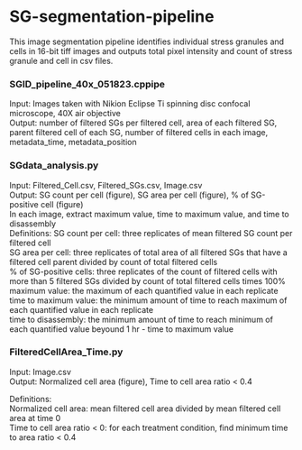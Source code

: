 # SG-segmentation-pipeline
This image segmentation pipeline identifies individual stress granules and cells in 16-bit tiff images and outputs total pixel intensity and count of stress granule and cell in csv files.

### SGID_pipeline_40x_051823.cppipe
Input: Images taken with Nikion Eclipse Ti spinning disc confocal microscope, 40X air objective  
Output: number of filtered SGs per filtered cell, area of each filtered SG, parent filtered cell of each SG, number of filtered cells in each image, metadata_time, metadata_position

### SGdata_analysis.py
Input: Filtered_Cell.csv, Filtered_SGs.csv, Image.csv  
Output: SG count per cell (figure), SG area per cell (figure), % of SG-positive cell (figure)  
        In each image, extract maximum value, time to maximum value, and time to disassembly  
Definitions:
SG count per cell: three replicates of mean filtered SG count per filtered cell  
SG area per cell: three replicates of total area of all filtered SGs that have a filtered cell parent divided by count of total filtered cells  
% of SG-positive cells: three replicates of the count of filtered cells with more than 5 filtered SGs divided by count of total filtered cells times 100%  
maximum value: the maximum of each quantified value in each replicate  
time to maximum value: the minimum amount of time to reach maximum of each quantified value in each replicate  
time to disassembly: the minimum amount of time to reach minimum of each quantified value beyound 1 hr - time to maximum value  

### FilteredCellArea_Time.py
Input: Image.csv  
Output: Normalized cell area (figure), Time to cell area ratio < 0.4  

Definitions:   
Normalized cell area: mean filtered cell area divided by mean filtered cell area at time 0  
Time to cell area ratio < 0: for each treatment condition, find minimum time to area ratio < 0.4  
